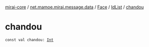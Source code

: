 [mirai-core](../../../index.md) / [net.mamoe.mirai.message.data](../../index.md) / [Face](../index.md) / [IdList](index.md) / [chandou](./chandou.md)

# chandou

`const val chandou: `[`Int`](https://kotlinlang.org/api/latest/jvm/stdlib/kotlin/-int/index.html)